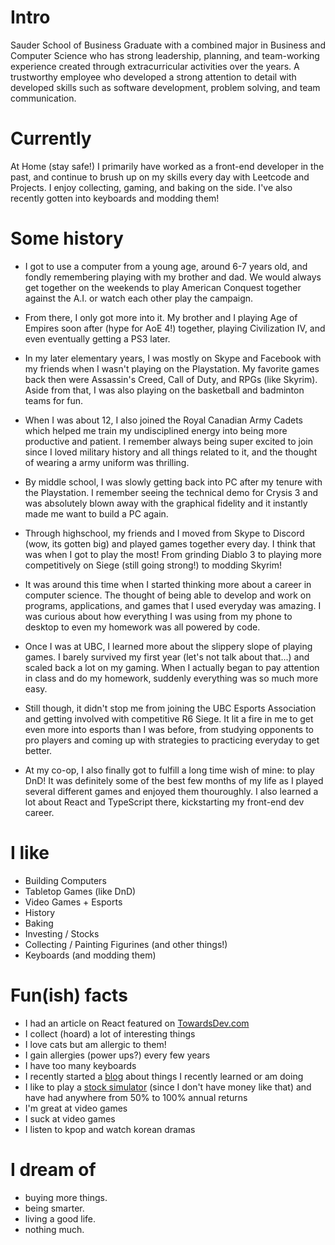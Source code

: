 
# Intro

Sauder School of Business Graduate with a combined major in Business and Computer Science who has strong leadership, planning, and team-working experience created through extracurricular activities over the years. A trustworthy employee who developed a strong attention to detail with developed skills such as software development, problem solving, and team communication. 

# Currently

At Home (stay safe!) I primarily have worked as a front-end developer in the past, and continue to brush up on my skills every day with Leetcode and Projects. I enjoy collecting, gaming, and baking on the side. I've also recently gotten into keyboards and modding them!

# Some history

- I got to use a computer from a young age, around 6-7 years old, and fondly remembering playing with my brother and dad. We would always get together on the weekends to play American Conquest together against the A.I. or watch each other play the campaign.

- From there, I only got more into it. My brother and I playing Age of Empires soon after (hype for AoE 4!) together, playing Civilization IV, and even eventually getting a PS3 later.

- In my later elementary years, I was mostly on Skype and Facebook with my friends when I wasn't playing on the Playstation. My favorite games back then were Assassin's Creed, Call of Duty, and RPGs (like Skyrim). Aside from that, I was also playing on the basketball and badminton teams for fun.

- When I was about 12, I also joined the Royal Canadian Army Cadets which helped me train my undisciplined energy into being more productive and patient. I remember always being super excited to join since I loved military history and all things related to it, and the thought of wearing a army uniform was thrilling.

- By middle school, I was slowly getting back into PC after my tenure with the Playstation. I remember seeing the technical demo for Crysis 3 and was absolutely blown away with the graphical fidelity and it instantly made me want to build a PC again. 

- Through highschool, my friends and I moved from Skype to Discord (wow, its gotten big) and played games together every day. I think that was when I got to play the most! From grinding Diablo 3 to playing more competitively on Siege (still going strong!) to modding Skyrim!

- It was around this time when I started thinking more about a career in computer science. The thought of being able to develop and work on programs, applications, and games that I used everyday was amazing. I was curious about how everything I was using from my phone to desktop to even my homework was all powered by code.

- Once I was at UBC, I learned more about the slippery slope of playing games. I barely survived my first year (let's not talk about that...) and scaled back a lot on my gaming. When I actually began to pay attention in class and do my homework, suddenly everything was so much more easy.

- Still though, it didn't stop me from joining the UBC Esports Association and getting involved with competitive R6 Siege. It lit a fire in me to get even more into esports than I was before, from studying opponents to pro players and coming up with strategies to practicing everyday to get better.

- At my co-op, I also finally got to fulfill a long time wish of mine: to play DnD! It was definitely some of the best few months of my life as I played several different games and enjoyed them thouroughly. I also learned a lot about React and TypeScript there, kickstarting my front-end dev career.

# I like

- Building Computers
- Tabletop Games (like DnD)
- Video Games + Esports 
- History
- Baking
- Investing / Stocks
- Collecting / Painting Figurines (and other things!)
- Keyboards (and modding them)

# Fun(ish) facts

- I had an article on React featured on [TowardsDev.com](https://towardsdev.com/)
- I collect (hoard) a lot of interesting things
- I love cats but am allergic to them!
- I gain allergies (power ups?) every few years
- I have too many keyboards
- I recently started a [blog](https://brianmli.medium.com/) about things I recently learned or am doing
- I like to play a [stock simulator](https://www.investopedia.com/simulator/home.aspx) (since I don't have money like that) and have had anywhere from 50% to 100% annual returns 
- I'm great at video games
- I suck at video games
- I listen to kpop and watch korean dramas

# I dream of

- buying more things.
- being smarter.
- living a good life.
- nothing much.
